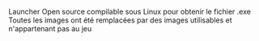 Launcher Open source compilable sous Linux pour obtenir le fichier .exe
Toutes les images ont été remplacées par des images utilisables et n'appartenant pas au jeu

